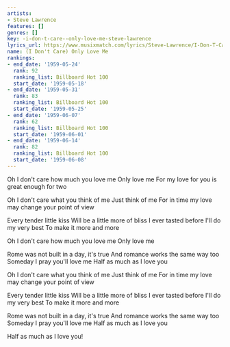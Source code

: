 ```yaml
---
artists:
- Steve Lawrence
features: []
genres: []
key: -i-don-t-care--only-love-me-steve-lawrence
lyrics_url: https://www.musixmatch.com/lyrics/Steve-Lawrence/I-Don-T-Care-Only-Love-Me
name: (I Don't Care) Only Love Me
rankings:
- end_date: '1959-05-24'
  rank: 92
  ranking_list: Billboard Hot 100
  start_date: '1959-05-18'
- end_date: '1959-05-31'
  rank: 83
  ranking_list: Billboard Hot 100
  start_date: '1959-05-25'
- end_date: '1959-06-07'
  rank: 62
  ranking_list: Billboard Hot 100
  start_date: '1959-06-01'
- end_date: '1959-06-14'
  rank: 82
  ranking_list: Billboard Hot 100
  start_date: '1959-06-08'
---
```

Oh I don't care how much you love me
Only love me
For my love for you is great enough for two

Oh I don't care what you think of me
Just think of me
For in time my love may change your point of view

Every tender little kiss
Will be a little more of bliss
I ever tasted before
I'll do my very best
To make it more and more

Oh I don't care how much you love me
Only love me

Rome was not built in a day, it's true
And romance works the same way too
Someday I pray you'll love me
Half as much as I love you

Oh I don't care what you think of me
Just think of me
For in time my love may change your point of view

Every tender little kiss
Will be a little more of bliss
I ever tasted before
I'll do my very best
To make it more and more

Rome was not built in a day, it's true
And romance works the same way too
Someday I pray you'll love me
Half as much as I love you

Half as much as I love you!
